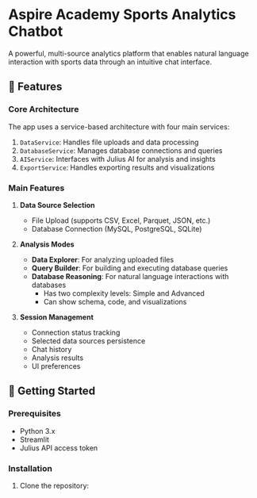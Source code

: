 # Aspire Academy Sports Analytics Chatbot

A powerful, multi-source analytics platform that enables natural language interaction with sports data through an intuitive chat interface.

## 🌟 Features

### Core Architecture
The app uses a service-based architecture with four main services:
1. `DataService`: Handles file uploads and data processing
2. `DatabaseService`: Manages database connections and queries
3. `AIService`: Interfaces with Julius AI for analysis and insights
4. `ExportService`: Handles exporting results and visualizations

### Main Features

1. **Data Source Selection**
   - File Upload (supports CSV, Excel, Parquet, JSON, etc.)
   - Database Connection (MySQL, PostgreSQL, SQLite)

2. **Analysis Modes**
   - **Data Explorer**: For analyzing uploaded files
   - **Query Builder**: For building and executing database queries
   - **Database Reasoning**: For natural language interactions with databases
     - Has two complexity levels: Simple and Advanced
     - Can show schema, code, and visualizations

3. **Session Management**
   - Connection status tracking
   - Selected data sources persistence
   - Chat history
   - Analysis results
   - UI preferences

## 🚀 Getting Started

### Prerequisites
- Python 3.x
- Streamlit
- Julius API access token

### Installation

1. Clone the repository: 